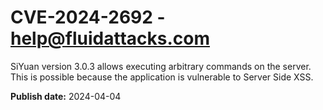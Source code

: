 # CVE-2024-2692 - help@fluidattacks.com

SiYuan version 3.0.3 allows executing arbitrary commands on the server. This is possible because the application is vulnerable to Server Side XSS.


**Publish date:** 2024-04-04
